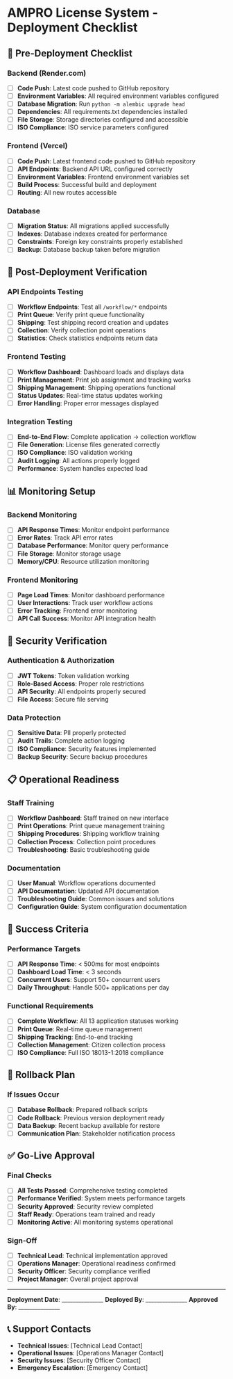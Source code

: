 # AMPRO License System - Deployment Checklist

## 🚀 Pre-Deployment Checklist

### Backend (Render.com)
- [ ] **Code Push**: Latest code pushed to GitHub repository
- [ ] **Environment Variables**: All required environment variables configured
- [ ] **Database Migration**: Run `python -m alembic upgrade head`
- [ ] **Dependencies**: All requirements.txt dependencies installed
- [ ] **File Storage**: Storage directories configured and accessible
- [ ] **ISO Compliance**: ISO service parameters configured

### Frontend (Vercel)
- [ ] **Code Push**: Latest frontend code pushed to GitHub repository
- [ ] **API Endpoints**: Backend API URL configured correctly
- [ ] **Environment Variables**: Frontend environment variables set
- [ ] **Build Process**: Successful build and deployment
- [ ] **Routing**: All new routes accessible

### Database
- [ ] **Migration Status**: All migrations applied successfully
- [ ] **Indexes**: Database indexes created for performance
- [ ] **Constraints**: Foreign key constraints properly established
- [ ] **Backup**: Database backup taken before migration

## 🔧 Post-Deployment Verification

### API Endpoints Testing
- [ ] **Workflow Endpoints**: Test all `/workflow/*` endpoints
- [ ] **Print Queue**: Verify print queue functionality
- [ ] **Shipping**: Test shipping record creation and updates
- [ ] **Collection**: Verify collection point operations
- [ ] **Statistics**: Check statistics endpoints return data

### Frontend Testing
- [ ] **Workflow Dashboard**: Dashboard loads and displays data
- [ ] **Print Management**: Print job assignment and tracking works
- [ ] **Shipping Management**: Shipping operations functional
- [ ] **Status Updates**: Real-time status updates working
- [ ] **Error Handling**: Proper error messages displayed

### Integration Testing
- [ ] **End-to-End Flow**: Complete application → collection workflow
- [ ] **File Generation**: License files generated correctly
- [ ] **ISO Compliance**: ISO validation working
- [ ] **Audit Logging**: All actions properly logged
- [ ] **Performance**: System handles expected load

## 📊 Monitoring Setup

### Backend Monitoring
- [ ] **API Response Times**: Monitor endpoint performance
- [ ] **Error Rates**: Track API error rates
- [ ] **Database Performance**: Monitor query performance
- [ ] **File Storage**: Monitor storage usage
- [ ] **Memory/CPU**: Resource utilization monitoring

### Frontend Monitoring
- [ ] **Page Load Times**: Monitor dashboard performance
- [ ] **User Interactions**: Track user workflow actions
- [ ] **Error Tracking**: Frontend error monitoring
- [ ] **API Call Success**: Monitor API integration health

## 🔐 Security Verification

### Authentication & Authorization
- [ ] **JWT Tokens**: Token validation working
- [ ] **Role-Based Access**: Proper role restrictions
- [ ] **API Security**: All endpoints properly secured
- [ ] **File Access**: Secure file serving

### Data Protection
- [ ] **Sensitive Data**: PII properly protected
- [ ] **Audit Trails**: Complete action logging
- [ ] **ISO Compliance**: Security features implemented
- [ ] **Backup Security**: Secure backup procedures

## 📋 Operational Readiness

### Staff Training
- [ ] **Workflow Dashboard**: Staff trained on new interface
- [ ] **Print Operations**: Print queue management training
- [ ] **Shipping Procedures**: Shipping workflow training
- [ ] **Collection Process**: Collection point procedures
- [ ] **Troubleshooting**: Basic troubleshooting guide

### Documentation
- [ ] **User Manual**: Workflow operations documented
- [ ] **API Documentation**: Updated API documentation
- [ ] **Troubleshooting Guide**: Common issues and solutions
- [ ] **Configuration Guide**: System configuration documentation

## 🎯 Success Criteria

### Performance Targets
- [ ] **API Response Time**: < 500ms for most endpoints
- [ ] **Dashboard Load Time**: < 3 seconds
- [ ] **Concurrent Users**: Support 50+ concurrent users
- [ ] **Daily Throughput**: Handle 500+ applications per day

### Functional Requirements
- [ ] **Complete Workflow**: All 13 application statuses working
- [ ] **Print Queue**: Real-time queue management
- [ ] **Shipping Tracking**: End-to-end tracking
- [ ] **Collection Management**: Citizen collection process
- [ ] **ISO Compliance**: Full ISO 18013-1:2018 compliance

## 🚨 Rollback Plan

### If Issues Occur
- [ ] **Database Rollback**: Prepared rollback scripts
- [ ] **Code Rollback**: Previous version deployment ready
- [ ] **Data Backup**: Recent backup available for restore
- [ ] **Communication Plan**: Stakeholder notification process

## ✅ Go-Live Approval

### Final Checks
- [ ] **All Tests Passed**: Comprehensive testing completed
- [ ] **Performance Verified**: System meets performance targets
- [ ] **Security Approved**: Security review completed
- [ ] **Staff Ready**: Operations team trained and ready
- [ ] **Monitoring Active**: All monitoring systems operational

### Sign-Off
- [ ] **Technical Lead**: Technical implementation approved
- [ ] **Operations Manager**: Operational readiness confirmed
- [ ] **Security Officer**: Security compliance verified
- [ ] **Project Manager**: Overall project approval

---

**Deployment Date**: _______________
**Deployed By**: _______________
**Approved By**: _______________

## 📞 Support Contacts

- **Technical Issues**: [Technical Lead Contact]
- **Operational Issues**: [Operations Manager Contact]
- **Security Issues**: [Security Officer Contact]
- **Emergency Escalation**: [Emergency Contact] 